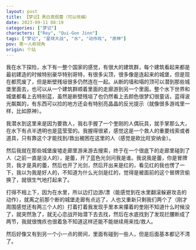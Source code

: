 ```yaml
---
layout: post
title: 【梦记】黑白真假蕾（可以改编）
date: 2023-09-11 08:19
categories: ["梦记"]
characters: ["Rey", "Qui-Gon Jinn"]
tags: ["梦记", "星球大战", "水", "动作戏", "原神"]
pov: 第一人称视角
origin: 个站
---
```


我在水下探险，水下有一整个国家的感觉，有很大的建筑群，每个建筑看起来都是最初建造的时候特别豪华特别哥特，有很多尖顶，很多像是连起来的城堡，但是现在都荒废了，但是断壁残垣很多仍然连在一起。从断的墙和塌的顶可以潜到那些城堡里面去，也可以从一个建筑群顺着里面的走廊游到另一个里面。整个水下世界和城堡都看上去特别蓝，虽然是断壁残垣了也仍然看上去颜色很梦幻很童话，蓝得波光粼粼的，有东西可以捡的地方还会有特别亮晶晶的反光提示（就像很多游戏里一样，比如原神）。

我潜水到这里来是因为要救人，我右手握了一个奎刚的人偶玩具，就手掌那么大，在水下有点半透明也是蓝莹莹的。我握得很紧，感觉这是一个救人的重要线索或者道具，只有靠这个才能找到/救出被困在这里的人（感觉是欧比旺安纳金）。

然后我就在那些城堡废墟走廊里游来游去搜索，终于在一个很底下的走廊里碰到了人（之前一直是没人的），是蕾，开了蓝色光剑问我是谁。我说我是蕾，你是冒牌货，我才是真的蕾，然后也开了光剑，然后开出来是红的，看见红的我也愣了一下，我以为我是好人的，不知道为什么光剑是红的，觉得是被面前的这个冒牌货偷换了，就很生气地打起来了。

打得不相上下，因为在水里，所以边打边游/漂（能感觉到在水里翻滚躲避攻击的动作），就离之前那个断的城堡走廊有点远了，人也又重新只剩我们两个了（刚才周围感觉还有两三个人的）打着打着我发现手里本来攥着的奎刚不知道什么时候没了，就突然急了，就无心恋战开始潜下去去找，然后在水底找到了发现拦腰断成了两节，我就很愧疚也很着急不知道这样还能不能继续用来找/救人。

然后好像又有到另一个小一点的房间，里面有碰到一些人，但是后面基本都记不清了。
